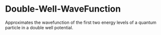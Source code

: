 # Double-Well-WaveFunction
Approximates the wavefunction of the first two energy levels of a quantum particle in a double well potential.
